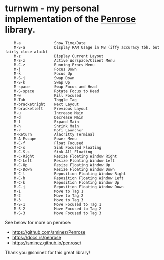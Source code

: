 # turnwm - my personal implementation of the [Penrose](https://github.com/sminez/penrose) library.

        M-a               Show Time/Date
        M-S-a             Display RAM Usage in MB (iffy accuracy tbh, but fairly close afaik)
        M-z               Display Current Layout
        M-S-z             Active Worspace/Client Menu
        M-C-z             Running Procs Menu
        M-j               Focus Down
        M-k               Focus Up
        M-S-j             Swap Down
        M-S-k             Swap Up
        M-space           Swap Focus and Head
        M-S-space         Rotate Focus to Head
        M-w               Kill Focused
        M-Tab             Toggle Tag
        M-bracketright    Next Layout
        M-bracketleft     Previous Layout
        M-u               Increase Main
        M-d               Decrease Main
        M-l               Expand Main
        M-h               Shrink Main
        M-r               Rofi Launcher
        M-Return          Alacritty Terminal
        M-A-Escape        Power Menu
        M-C-f             Float Focused
        M-C-s             Sink Focused Floating
        M-C-S-s           Sink All Floating
        M-C-Right         Resize Floating Window Right
        M-C-Left          Resize Floating Window Left
        M-C-Up            Resize Floating Window Up
        M-C-Down          Resize Floating Window Down
        M-C-l             Reposition Floating Window Right
        M-C-h             Reposition Floating Window Left
        M-C-k             Reposition Floating Window Up
        M-C-j             Reposition Floating Window Down
        M-1               Move to Tag 1
        M-2               Move to Tag 2
        M-3               Move to Tag 3
        M-S-1             Move Focused to Tag 1
        M-S-2             Move Focused to Tag 2
        M-S-3             Move Focused to Tag 3


See below for more on penrose:
- https://github.com/sminez/Penrose
- https://docs.rs/penrose
- https://sminez.github.io/penrose/

Thank you @sminez for this great library!
